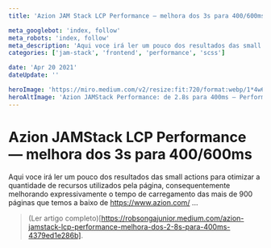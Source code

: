 ```yaml
---
title: 'Azion JAM Stack LCP Performance — melhora dos 3s para 400/600ms'

meta_googlebot: 'index, follow'
meta_robots: 'index, follow'
meta_description: 'Aqui voce irá ler um pouco dos resultados das small actions para otimizar a quantidade de recursos utilizados pela página, consequentemente melhorando expressivamente o tempo de carregamento das mais de 900 páginas...'
categories: ['jam-stack', 'frontend', 'performance', 'scss']

date: 'Apr 20 2021'
dateUpdate: ''

heroImage: 'https://miro.medium.com/v2/resize:fit:720/format:webp/1*4w6vE0EojI-fSxK7SYNrIw.png'
heroAltImage: 'Azion JAMStack Performance: de 2.8s para 400ms — Performance Banner'
---
```


# Azion JAMStack LCP Performance — melhora dos 3s para 400/600ms

Aqui voce irá ler um pouco dos resultados das small actions para otimizar a quantidade de recursos utilizados pela página, consequentemente melhorando expressivamente o tempo de carregamento das mais de 900 páginas que temos a baixo de https://www.azion.com/ ...

> (Ler artigo completo)[https://robsongajunior.medium.com/azion-jamstack-lcp-performance-melhora-dos-2-8s-para-400ms-4379ed1e286b].
